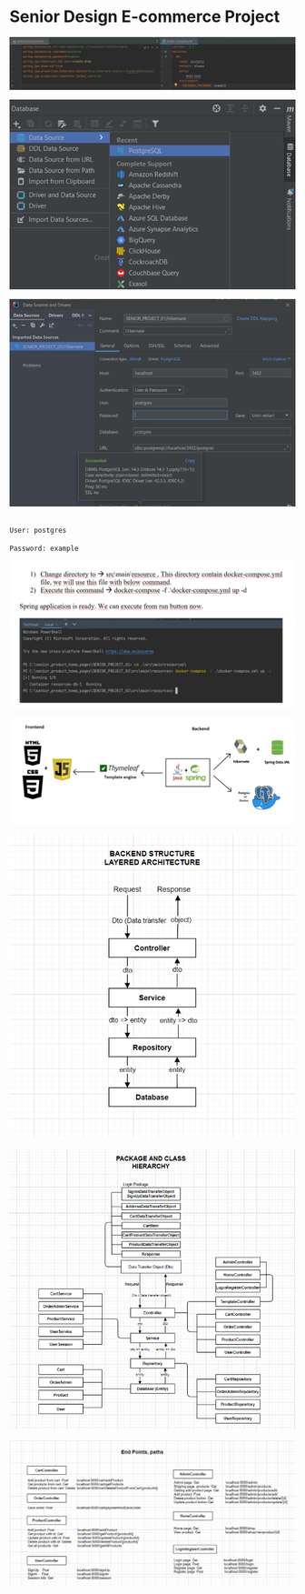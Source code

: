 # Senior Design E-commerce Project


<p align="center">
  <img src="https://raw.githubusercontent.com/tburakdirlik/Senior_Design_Project/main/settings%20and%20project%20structure/1.png?token=GHSAT0AAAAAABV3VGDMYXBMDLUNFEOAMNNYYVTLKKA" />
</p>
<p align="center">
  <img src="https://raw.githubusercontent.com/tburakdirlik/Senior_Design_Project/main/settings%20and%20project%20structure/2.png?token=GHSAT0AAAAAABV3VGDNKPRPUNUPFCYYYTUAYVTLKUA" />
</p>
<p align="center">
  <img src="https://raw.githubusercontent.com/tburakdirlik/Senior_Design_Project/main/settings%20and%20project%20structure/3.png?token=GHSAT0AAAAAABV3VGDM26LNK2K66BWQOAOMYVTLK6A" />
</p>

```

User: postgres

Password: example

```

<p align="center">
  <img src="https://raw.githubusercontent.com/tburakdirlik/Senior_Design_Project/main/settings%20and%20project%20structure/4.png?token=GHSAT0AAAAAABV3VGDNSUIIT6L4MFGRMRZEYVTLLJA" />
</p>
<p align="center">
  <img src="https://raw.githubusercontent.com/tburakdirlik/Senior_Design_Project/main/settings%20and%20project%20structure/5.jpg?token=GHSAT0AAAAAABV3VGDNVFH5WBBZXHT2G4EOYVTLLTQ" />
</p>
<p align="center">
  <img src="https://raw.githubusercontent.com/tburakdirlik/Senior_Design_Project/main/settings%20and%20project%20structure/6.png?token=GHSAT0AAAAAABV3VGDNZLCAIT5UNSM42SDCYVTLL3Q" />
</p>

<p align="center">
  <img src="https://raw.githubusercontent.com/tburakdirlik/Senior_Design_Project/main/settings%20and%20project%20structure/7.png?token=GHSAT0AAAAAABV3VGDMRLTY3GAR2ACOUUVWYVTLMEA" />
</p>
<p align="center">
  <img src="https://raw.githubusercontent.com/tburakdirlik/Senior_Design_Project/main/settings%20and%20project%20structure/8.png?token=GHSAT0AAAAAABV3VGDNNU6ICO2OQ6PMXUCOYVTLMMQ" />
</p>
